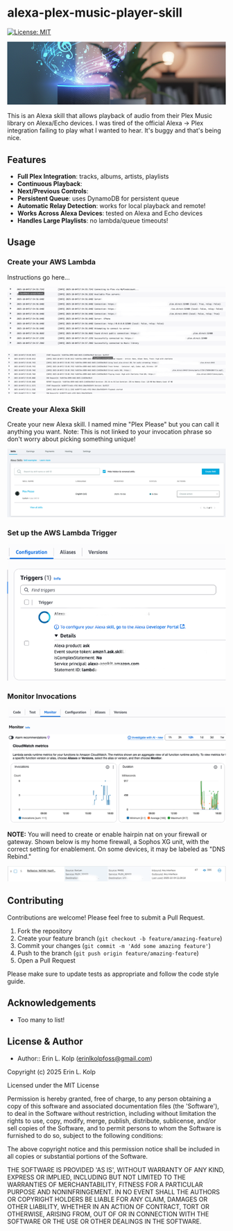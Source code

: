 # alexa-plex-music-player-skill

[![License: MIT](https://img.shields.io/badge/License-MIT-yellow.svg)](https://opensource.org/licenses/MIT)

![Header Image](assets/header_image.png)

This is an Alexa skill that allows playback of audio from their Plex Music library on Alexa/Echo devices. I was tired of the official Alexa -> Plex integration failing to play what I wanted to hear. It's buggy and that's being nice.

## Features

- **Full Plex Integration**: tracks, albums, artists, playlists
- **Continuous Playback**:
- **Next/Previous Controls**:
- **Persistent Queue**: uses DynamoDB for persistent queue
- **Automatic Relay Detection**: works for local playback and remote!
- **Works Across Alexa Devices**: tested on Alexa and Echo devices
- **Handles Large Playlists**: no lambda/queue timeouts!

## Usage

### Create your AWS Lambda

Instructions go here...

![Lambda Connecting to Plex](assets/connecting_to_plex_lambda.png)

![Lambda Playing Audio](assets/playing_audio_lambda.png)

### Create your Alexa Skill

Create your new Alexa skill. I named mine "Plex Please" but you can call it anything you want. Note: This
is not linked to your invocation phrase so don't worry about picking something unique!

![Alexa Skills Dashboard](assets/alexa_developer_console_main_screen.png)

### Set up the AWS Lambda Trigger

![Lambda Trigger Example](assets/lambda_trigger_example.png)

### Monitor Invocations

![Lambda Monitor Invocations](assets/lambda_monitor_invocations.png)

**NOTE:** You will need to create or enable hairpin nat on your firewall or gateway. Shown below is my home firewall,
a Sophos XG unit, with the correct setting for enablement. On some devices, it may be labeled as "DNS Rebind."

![Hairpin NAT Rule Example](assets/sophos_hairpin_reflexive_nat_rule.png)

## Contributing

Contributions are welcome! Please feel free to submit a Pull Request.

1. Fork the repository
2. Create your feature branch (`git checkout -b feature/amazing-feature`)
3. Commit your changes (`git commit -m 'Add some amazing feature'`)
4. Push to the branch (`git push origin feature/amazing-feature`)
5. Open a Pull Request

Please make sure to update tests as appropriate and follow the code style guide.

## Acknowledgements

- Too many to list!

## License & Author

- Author:: Erin L. Kolp (<erinlkolpfoss@gmail.com>)

Copyright (c) 2025 Erin L. Kolp 

Licensed under the MIT License

Permission is hereby granted, free of charge, to any person obtaining a copy of this software and associated documentation files (the 'Software'), to deal in the Software without restriction, including without limitation the rights to use, copy, modify, merge, publish, distribute, sublicense, and/or sell copies of the Software, and to
permit persons to whom the Software is furnished to do so, subject to the following conditions:

The above copyright notice and this permission notice shall be included in all copies or substantial portions of the Software.

THE SOFTWARE IS PROVIDED 'AS IS', WITHOUT WARRANTY OF ANY KIND, EXPRESS OR IMPLIED, INCLUDING BUT NOT LIMITED TO THE WARRANTIES OF MERCHANTABILITY, FITNESS FOR A PARTICULAR PURPOSE AND NONINFRINGEMENT.  IN NO EVENT SHALL THE AUTHORS OR COPYRIGHT HOLDERS BE LIABLE FOR ANY CLAIM, DAMAGES OR OTHER LIABILITY, WHETHER IN AN ACTION OF CONTRACT, TORT OR OTHERWISE, ARISING FROM, OUT OF OR IN CONNECTION WITH THE SOFTWARE OR THE USE OR OTHER DEALINGS IN THE SOFTWARE.
